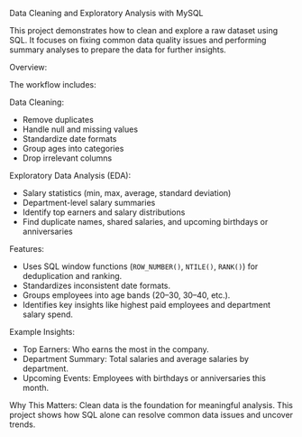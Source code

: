Data Cleaning and Exploratory Analysis with MySQL

This project demonstrates how to clean and explore a raw dataset using SQL. It focuses on fixing common data quality issues and performing summary analyses to prepare the data for further insights.

Overview: 

The workflow includes:

Data Cleaning:
* Remove duplicates
* Handle null and missing values
* Standardize date formats
* Group ages into categories
* Drop irrelevant columns

Exploratory Data Analysis (EDA):
* Salary statistics (min, max, average, standard deviation)
* Department-level salary summaries
* Identify top earners and salary distributions
* Find duplicate names, shared salaries, and upcoming birthdays or anniversaries

Features:
* Uses SQL window functions (`ROW_NUMBER()`, `NTILE()`, `RANK()`) for deduplication and ranking.
* Standardizes inconsistent date formats.
* Groups employees into age bands (20–30, 30–40, etc.).
* Identifies key insights like highest paid employees and department salary spend.


Example Insights:
* Top Earners: Who earns the most in the company.
* Department Summary: Total salaries and average salaries by department.
* Upcoming Events: Employees with birthdays or anniversaries this month.

Why This Matters: 
Clean data is the foundation for meaningful analysis. This project shows how SQL alone can resolve common data issues and uncover trends.
